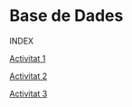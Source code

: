 # Base de Dades
INDEX

[Activitat 1](https://github.com/Shyrkoon/Base-de-dades/blob/master/Activitat1/Activitat1.md)

[Activitat 2](https://github.com/Shyrkoon/Base-de-dades/blob/master/Activitat2/Activitat2.md)

[Activitat 3](https://github.com/Shyrkoon/Base-de-dades/blob/master/Activitat3/Activitat3.md)
